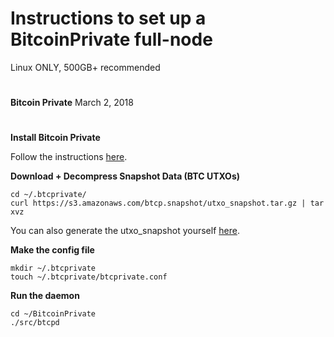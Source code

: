 #
# Instructions to set up a BitcoinPrivate full-node
Linux ONLY, 500GB+ recommended
#
**Bitcoin Private**
March 2, 2018
#

**Install Bitcoin Private**

Follow the instructions [here](https://github.com/BTCPrivate/BitcoinPrivate/blob/master/README.md).

**Download + Decompress Snapshot Data (BTC UTXOs)**
```
cd ~/.btcprivate/
curl https://s3.amazonaws.com/btcp.snapshot/utxo_snapshot.tar.gz | tar xvz
```

You can also generate the utxo_snapshot yourself [here](https://github.com/BTCPrivate/utxo_dump).

**Make the config file**
```
mkdir ~/.btcprivate
touch ~/.btcprivate/btcprivate.conf
```

**Run the daemon**
```
cd ~/BitcoinPrivate
./src/btcpd
```
